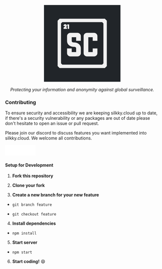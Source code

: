 <div align="center">
<a href="https://silkky.cloud/">
  <img src="public/assets/main/logo_bg.png" width="250px" alt="Silkky.Cloud" />
</a>
<p>
  <em>Protecting your information and anonymity against global surveillance.</em>
</p>
</div>

### Contributing

To ensure security and accessibility we are keeping silkky.cloud up to date, if there's a security vulnerability or any packages are out of date please don't hesitate to open an issue or pull request.

Please join our discord to discuss features you want implemented into silkky.cloud. We welcome all contributions.

<a href="https://discord.com/invite/BvqJQ3hNrQ">
  <img src="public/assets/img/discord.svg" width="100px" alt="Join our Discord" />
</a>

#### Setup for Development

1. **Fork this repository**

2. **Clone your fork**

3. **Create a new branch for your new feature**

- ```git branch feature```

-  ```git checkout feature```

4. **Install dependencies**

- ```npm install```

5. **Start server**

- ```npm start```

6. **Start coding!** :smile:
